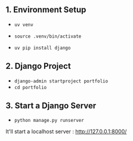 ## 1. Environment Setup

- `uv venv`
- `source .venv/bin/activate`

- `uv pip install django`


## 2. Django Project

- `django-admin startproject portfolio`
- `cd portfolio`

## 3. Start a Django Server

- `python manage.py runserver`

It'll start a localhost server : http://127.0.0.1:8000/
